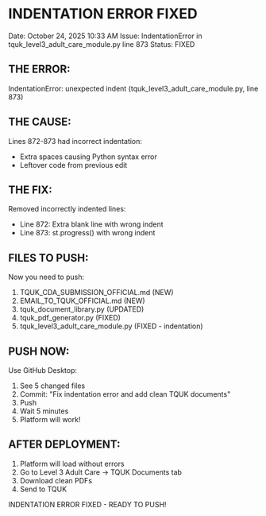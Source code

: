 # INDENTATION ERROR FIXED

Date: October 24, 2025 10:33 AM
Issue: IndentationError in tquk_level3_adult_care_module.py line 873
Status: FIXED

## THE ERROR:

IndentationError: unexpected indent (tquk_level3_adult_care_module.py, line 873)

## THE CAUSE:

Lines 872-873 had incorrect indentation:
- Extra spaces causing Python syntax error
- Leftover code from previous edit

## THE FIX:

Removed incorrectly indented lines:
- Line 872: Extra blank line with wrong indent
- Line 873: st.progress() with wrong indent

## FILES TO PUSH:

Now you need to push:
1. TQUK_CDA_SUBMISSION_OFFICIAL.md (NEW)
2. EMAIL_TO_TQUK_OFFICIAL.md (NEW)
3. tquk_document_library.py (UPDATED)
4. tquk_pdf_generator.py (FIXED)
5. tquk_level3_adult_care_module.py (FIXED - indentation)

## PUSH NOW:

Use GitHub Desktop:
1. See 5 changed files
2. Commit: "Fix indentation error and add clean TQUK documents"
3. Push
4. Wait 5 minutes
5. Platform will work!

## AFTER DEPLOYMENT:

1. Platform will load without errors
2. Go to Level 3 Adult Care → TQUK Documents tab
3. Download clean PDFs
4. Send to TQUK

INDENTATION ERROR FIXED - READY TO PUSH!
